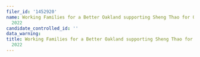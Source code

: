 ```yaml
---
filer_id: '1452920'
name: Working Families for a Better Oakland supporting Sheng Thao for Oakland Mayor
  2022
candidate_controlled_id: ''
data_warning: 
title: Working Families for a Better Oakland supporting Sheng Thao for Oakland Mayor
  2022
---
```

